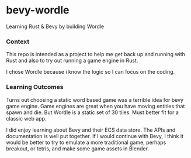 # bevy-wordle
Learning Rust &amp; Bevy by building Wordle

### Context
This repo is intended as a project to help me get back up and running with Rust and also to try out running a game engine in Rust.

I chose Wordle because i know the logic so I can focus on the coding.

### Learning Outcomes
Turns out choosing a static word based game was a terrible idea for bevy game engine. Game engines are great when you have moving entities that spawn and die. But Wordle is a static set of 30 tiles. Must better fit for a classic web app.

I did enjoy learning about Bevy and their ECS data store. The APIs and documentation is well put together. If I would continue with Bevy, I think it would be better to try to emulate a more traditional game, perhaps breakout, or tetris, and make some game assets in Blender.
